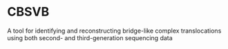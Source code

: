 # CBSVB
A tool for identifying and reconstructing bridge-like complex translocations using both second- and third-generation sequencing data
